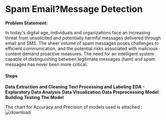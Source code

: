 # Spam Email?Message Detection

**Problem Statement:**

In today's digital age, individuals and organizations face an increasing threat from unsolicited and potentially harmful messages delivered through email and SMS. The sheer volume of spam messages poses challenges to efficient communication, and the potential risks associated with malicious content demand proactive measures. The need for an intelligent system capable of distinguishing between legitimate messages (ham) and spam messages has never been more critical.

#### Steps

**Data Extraction and Cleaning**
**Text Processing and Labeling**
**EDA - Exploratory Data Analysis**
**Data Visualization**
**Data Preprocessing**
**Model Building**
**Testing The Model**

The chart for Accuracy and Precision of models used is attached :
![download](https://github.com/campusx-official/sms-spam-classifier/assets/59464869/e6d25f88-86ce-4d80-8688-cfad4bf7c7e4)


